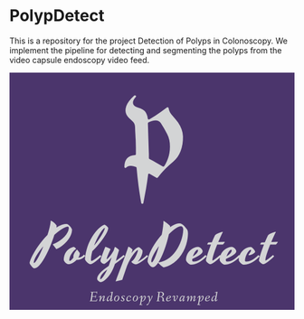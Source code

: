# PolypDetect
This is a repository for the project Detection of Polyps in Colonoscopy. We implement the pipeline for detecting and segmenting the polyps from the video capsule endoscopy video feed.

<img src="images/logo.png"/>
